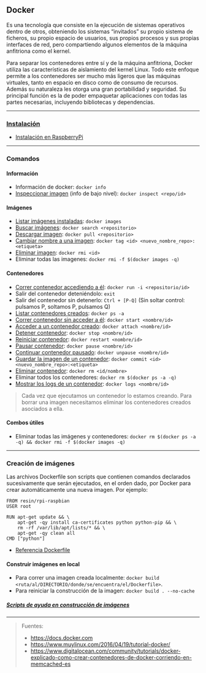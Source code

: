 ## Docker
Es una tecnología que consiste en la ejecución de sistemas operativos dentro de otros, obteniendo los sistemas “invitados” su propio sistema de ficheros, su propio espacio de usuarios, sus propios procesos y sus propias interfaces de red, pero compartiendo algunos elementos de la máquina anfitriona como el kernel.

Para separar los contenedores entre sí y de la máquina anfitriona, Docker utiliza las características de aislamiento del kernel Linux. Todo este enfoque permite a los contenedores ser mucho más ligeros que las máquinas virtuales, tanto en espacio en disco como de consumo de recursos. Además su naturaleza les otorga una gran portabilidad y seguridad. Su principal función es la de poder empaquetar aplicaciones con todas las partes necesarias, incluyendo bibliotecas y dependencias.

________________________

### [Instalación](https://docs.docker.com/engine/installation/)

- [Instalación en RaspberryPi](https://github.com/mondeja/fullstack/tree/master/backend/src/018-docker/install/raspberrypi.md)

________________________

### Comandos
#### Información
- Información de docker: `docker info`
- [Inspeccionar imagen](https://docs.docker.com/engine/reference/commandline/inspect/) (info de bajo nivel): `docker inspect <repo/id>`

#### Imágenes
- [Listar imágenes instaladas](https://docs.docker.com/engine/reference/commandline/images/): `docker images`
- [Buscar imágenes](https://docs.docker.com/engine/reference/commandline/search/): `docker search <repositorio>`
- [Descargar imagen](https://docs.docker.com/engine/reference/commandline/pull/): `docker pull <repositorio>`
- [Cambiar nombre a una imagen](https://docs.docker.com/engine/reference/commandline/tag/): `docker tag <id> <nuevo_nombre_repo>:<etiqueta>`
- [Eliminar imagen](https://docs.docker.com/engine/reference/commandline/rmi/): `docker rmi <id>`
- Eliminar todas las imagenes: `docker rmi -f $(docker images -q)`

#### Contenedores
- [Correr contenedor accediendo a él](https://docs.docker.com/engine/reference/commandline/run/): `docker run -i <repositorio/id>`
- Salir del contenedor deteniéndolo: `exit`
- Salir del contenedor sin detenerlo: `Ctrl + [P-Q]` (Sin soltar control: pulsamos P, soltamos P, pulsamos Q)
- [Listar contenedores creados](https://docs.docker.com/engine/reference/commandline/ps/): `docker ps -a`
- [Correr contenedor sin acceder a él](https://docs.docker.com/engine/reference/commandline/start/): `docker start <nombre/id>`
- [Acceder a un contenedor creado](https://docs.docker.com/engine/reference/commandline/attach/): `docker attach <nombre/id>`
- [Detener contenedor](https://docs.docker.com/engine/reference/commandline/stop/): `docker stop <nombre/id>`
- [Reiniciar contenedor](https://docs.docker.com/engine/reference/commandline/restart/): `docker restart <nombre/id>`
- [Pausar contenedor](https://docs.docker.com/engine/reference/commandline/pause/): `docker pause <nombre/id>`
- [Continuar contenedor pausado](https://docs.docker.com/engine/reference/commandline/unpause/): `docker unpause <nombre/id>`
- [Guardar la imagen de un contenedor](https://docs.docker.com/engine/reference/commandline/commit/): `docker commit <id> <nuevo_nombre_repo>:<etiqueta>`
- [Eliminar contenedor](https://docs.docker.com/engine/reference/commandline/rm/): `docker rm <id/nombre>`
- Eliminar todos los contenedores: `docker rm $(docker ps -a -q)`
- [Mostrar los logs de un contenedor](https://docs.docker.com/engine/reference/commandline/logs/#options): `docker logs <nombre/id>`


> Cada vez que ejecutamos un contenedor lo estamos creando. Para borrar una imagen necesitamos eliminar los contenedores creados asociados a ella.

#### Combos útiles
- Eliminar todas las imágenes y contenedores: `docker rm $(docker ps -a -q) && docker rmi -f $(docker images -q)`

________________________

### Creación de imágenes
Las archivos Dockerfile son scripts que contienen comandos declarados sucesivamente que serán ejecutados, en el orden dado, por Docker para crear automáticamente una nueva imagen. Por ejemplo:
```
FROM resin/rpi-raspbian
USER root

RUN apt-get update && \
    apt-get -qy install ca-certificates python python-pip && \
    rm -rf /var/lib/apt/lists/* && \
    apt-get -qy clean all
CMD ["python"]
```

- [Referencia Dockerfile](https://docs.docker.com/engine/reference/builder/#cmd)

#### Construir imágenes en local
- Para correr una imagen creada localmente: `docker build <ruta/al/DIRECTORIO/donde/se/encuentra/el/Dockerfile>`.
- Para reiniciar la construcción de la imagen: `docker build . --no-cache`

##### [Scripts de ayuda en construcción de imágenes](https://github.com/mondeja/fullstack/tree/master/backend/src/018-docker/scripts)

________________________


> Fuentes:
> - https://docs.docker.com
> - https://www.muylinux.com/2016/04/19/tutorial-docker/
> - https://www.digitalocean.com/community/tutorials/docker-explicado-como-crear-contenedores-de-docker-corriendo-en-memcached-es

